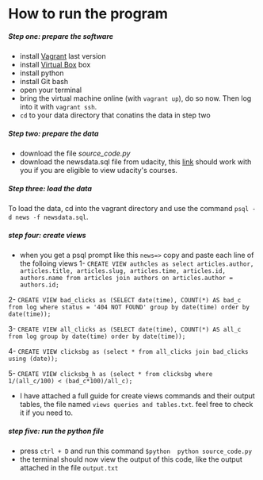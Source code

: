 # How to run the program

##### Step one: prepare the software
* install [Vagrant](https://www.vagrantup.com/) last version
* install [Virtual Box](https://www.virtualbox.org/) box
* install python
* install Git bash
* open your terminal
*  bring the virtual machine online (with `vagrant up`), do so now. Then log into it with `vagrant ssh`.
* `cd` to your data directory that conatins the data in step two
##### Step two: prepare the data
* download the file *source_code.py*
* download the newsdata.sql file from udacity, this [link](https://d17h27t6h515a5.cloudfront.net/topher/2016/August/57b5f748_newsdata/newsdata.zip) should work with you if you are eligible to view udacity's courses.
##### Step three: load the data
To load the data, cd into the vagrant directory and use the command `psql -d news -f newsdata.sql`.
##### step four: create views
* when you get a psql prompt like this `news=>` copy and paste each line of the folloing views
1- `CREATE VIEW authcles as select articles.author, articles.title, articles.slug, articles.time, articles.id, authors.name from articles join authors on articles.author = authors.id;`

2- `CREATE VIEW bad_clicks as (SELECT date(time), COUNT(*) AS bad_c from log where status = '404 NOT FOUND' group by date(time) order by date(time));`

3- `CREATE VIEW all_clicks as (SELECT date(time), COUNT(*) AS all_c from log group by date(time) order by date(time));`

4- `CREATE VIEW clicksbg as (select * from all_clicks join bad_clicks using (date));`

5- `CREATE VIEW clicksbg_h as (select * from clicksbg where 1/(all_c/100) < (bad_c*100)/all_c);`

* I have attached a full guide for create views commands and their output tables, the file named `views queries and tables.txt`. feel free to check it if you need to.
##### step five: run the python file
* press `ctrl + D` and run this command `$python  python source_code.py`
* the terminal should now view the output of this code, like the output attached in the file `output.txt`
